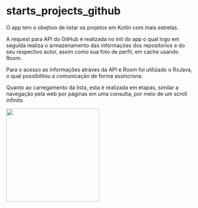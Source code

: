 # starts_projects_github

O app tem o obejtivo de listar os projetos em Kotlin com mais estrelas. 

   A request para API do GitHub é realizada no init do app o qual logo em seguida realiza o armazenamento das informações dos repositorios e do seu respectivo autor, assim como sua foto de perfil, em cache usando Room.
   
   Para o acesso as informações atráves da API e Room foi utilizado o RxJava, o qual possibilitou a comunicação de forma assíncrona.
   
   Quanto ao carregamento da lista, esta é realizada em etapas, similar a navegação pela web por páginas em uma consulta, por meio de um scroll infinito
 
 <img src="https://user-images.githubusercontent.com/52495204/176041001-31540f3d-d782-459f-9772-e3606e2c8ba6.jpg" width="250">
